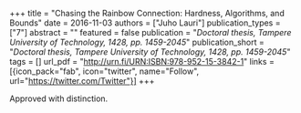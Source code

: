 +++
title = "Chasing the Rainbow Connection: Hardness, Algorithms, and Bounds"
date = 2016-11-03
authors = ["Juho Lauri"]
publication_types = ["7"]
abstract = ""
featured = false
publication = "*Doctoral thesis, Tampere University of Technology, 1428, pp. 1459-2045*"
publication_short = "*Doctoral thesis, Tampere University of Technology, 1428, pp. 1459-2045*"
tags = []
url_pdf = "http://urn.fi/URN:ISBN:978-952-15-3842-1"
links = [{icon_pack="fab", icon="twitter", name="Follow", url="https://twitter.com/Twitter"}]
+++

Approved with distinction.
